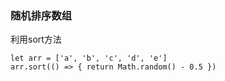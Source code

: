 ### 随机排序数组
  利用sort方法
  ```
  let arr = ['a', 'b', 'c', 'd', 'e']
  arr.sort(() => { return Math.random() - 0.5 })
